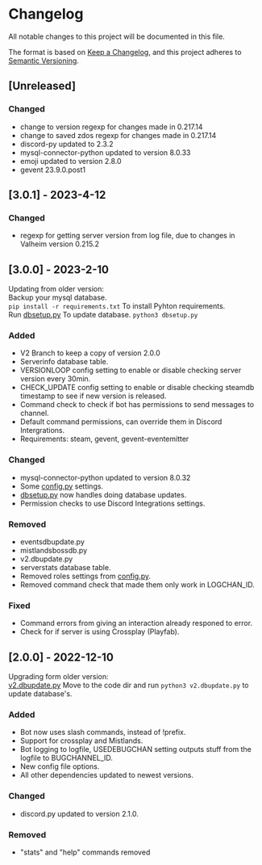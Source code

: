 # Changelog

All notable changes to this project will be documented in this file.

The format is based on [Keep a Changelog](https://keepachangelog.com/en/1.0.0/),
and this project adheres to [Semantic Versioning](https://semver.org/spec/v2.0.0.html).

## [Unreleased]

### Changed

- change to version regexp for changes made in 0.217.14
- change to saved zdos regexp for changes made in 0.217.14
- discord-py updated to 2.3.2
- mysql-connector-python updated to version 8.0.33
- emoji updated to version 2.8.0
- gevent 23.9.0.post1

## [3.0.1] - 2023-4-12

### Changed

- regexp for getting server version from log file, due to changes in Valheim version 0.215.2

## [3.0.0] - 2023-2-10

Updating from older version:  
Backup your mysql database.  
`pip install -r requirements.txt` To install Pyhton requirements.  
Run [dbsetup.py](code/dbsetup.py) To update database. `python3 dbsetup.py` 

### Added 

- V2 Branch to keep a copy of version 2.0.0
- Serverinfo database table.
- VERSIONLOOP config setting to enable or disable checking server version every 30min.
- CHECK_UPDATE config setting to enable or disable checking steamdb timestamp to see if new version is released.
- Command check to check if bot has permissions to send messages to channel.
- Default command permissions, can override them in Discord Intergrations.
- Requirements: steam, gevent, gevent-eventemitter

### Changed

- mysql-connector-python updated to version 8.0.32
- Some [config.py](code/config.py) settings.
- [dbsetup.py](code/dbsetup.py) now handles doing database updates.
- Permission checks to use Discord Integrations settings.

### Removed

- eventsdbupdate.py
- mistlandsbossdb.py
- v2.dbupdate.py
- serverstats database table.
- Removed roles settings from [config.py](code/config.py).
- Removed command check that made them only work in LOGCHAN_ID.

### Fixed

- Command errors from giving an interaction already responed to error.
- Check for if server is using Crossplay (Playfab).

## [2.0.0] - 2022-12-10

Upgrading form older version:  
[v2.dbupdate.py](dbupdates/v2.dbupdate.py)
Move to the code dir and run `python3 v2.dbupdate.py` to update database's.  

### Added

- Bot now uses slash commands, instead of !prefix.
- Support for crossplay and Mistlands.
- Bot logging to logfile, USEDEBUGCHAN setting outputs stuff from the logfile to BUGCHANNEL_ID.
- New config file options.
- All other dependencies updated to newest versions.

### Changed

- discord.py updated to version 2.1.0.
### Removed

- "stats" and "help" commands removed
